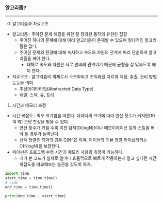 ### 알고리즘?
---

0. 알고리즘과 자료구조
- 알고리즘 : 주어진 문제 해결을 위한 잘 정의된 동작의 유한한 집합
    + 주어진 하나의 문제에 대해 여러 알고리즘이 존재할 수 있으며 절대적인 알고리즘은 없다.
    + 주어진 문제와 환경에 대해 숙지하고 속도와 자원의 관계에 따라 단순하게 알고리즘을 짜야 한다.
        * 대체로 속도와 자원은 서로 반비례 관계이기 때문에 균형을 잘 맞추도록 해야 한다.
- 자료구조 : 알고리즘의 객체로서 구조화되고 조직화된 자료의 저장, 추출, 관리 방법 등등을 의미
    + 추상데이타타입(Abstracted Data Type)
    + 배열, 스택, 큐, 트리

1. 시간과 메모리 측정
- 시간 복잡도 : 빅오 표기법을 따른다. 데이터의 크기에 따라 연산 횟수가 커지면(10억 회) 오답 판정을 받을 수 있다.
    + 연산 횟수가 커질 수록 이진 탐색(O(logN))이나 메모이제이션 등의 스킬을 써야 될 경우가 늘어난다.
    + 선택 정렬은 최악의 경우 O(N^2) 이며, 파이썬의 기본 정렬 라이브러리는 O(NlogN)을 보장한다.
- 파이썬은 프로그램 수행 시간과 메모리 사용량 측정이 가능하다.
    + 내가 쓴 코드가 실제로 얼마나 효율적으로 빠르게 작동하는지 알고 싶다면 시간 복잡도를 비교해보는 습관을 갖도록 하자.
```py
import time
start_time = time.time()
# code
end_time = time.time()

print(end_time - start_time)
```